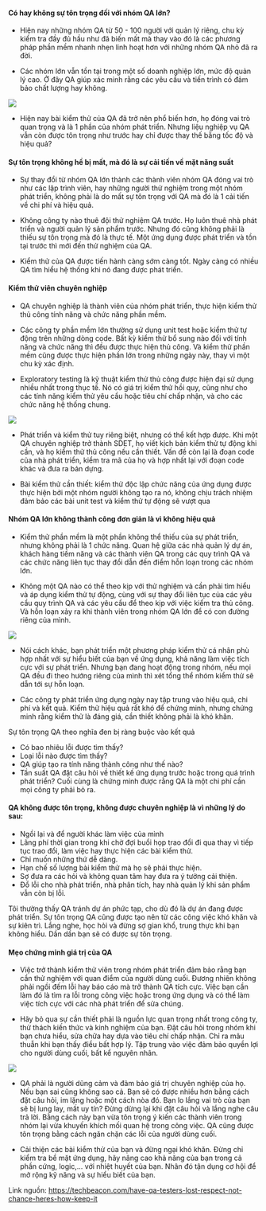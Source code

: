#### Có hay không sự tôn trọng đối với nhóm QA lớn?
- Hiện nay những nhóm QA từ 50 - 100 người với quản lý riêng, chu kỳ kiểm tra đầy đủ hầu như đã biến mất mà thay vào đó là các phương pháp phần mềm nhanh nhẹn linh hoạt hơn với những nhóm QA nhỏ đã ra đời.

- Các nhóm lớn vẫn tồn tại trong một số doanh nghiệp lớn, mức độ quản lý cao. Ở đây QA giúp xác minh rằng các yêu cầu và tiến trình có đảm bảo chất lượng hay không.

![](https://images.viblo.asia/f1581452-fcef-466a-9680-c1f365ebc745.jpg)

- Hiện nay bài kiểm thử của QA đã trở nên phổ biến hơn, họ đóng vai trò quan trọng và là 1 phần của nhóm phát triển. Nhưng liệu nghiệp vụ QA vẫn còn được  tôn trọng như trước hay chỉ được thay thế bằng tốc độ và hiệu quả?

#### Sự tôn trọng không hề bị mất, mà đó là sự cải tiến về mặt năng suất

- Sự thay đổi từ nhóm QA lớn thành các thành viên nhóm QA đóng vai trò như các lập trình viên, hay những người thử nghiệm trong một nhóm phát triển, không phải là do mất sự tôn trọng với QA mà đó là 1 cải tiến về chi phí và hiệu quả.

-  Không công ty nào thuê đội thử nghiệm QA trước. Họ luôn thuê nhà phát triển và người quản lý sản phẩm trước. Nhưng đó cũng không phải là thiếu sự tôn trọng mà đó là thực tế. Một ứng dụng được phát triển và tồn tại trước thì mới đến thử nghiệm của QA. 

-  Kiểm thử của QA được tiến hành càng sớm càng tốt. Ngày càng có nhiều QA tìm hiểu hệ thống khi nó đang được phát triển.


#### Kiểm thử viên chuyên nghiệp
- QA chuyên nghiệp là thành viên của nhóm phát triển, thực hiện kiểm thử thủ công tính năng và chức năng phần mềm. 

- Các công ty phần mềm lớn thường sử dụng unit test hoặc kiểm thử tự động trên những dòng code. Bất kỳ kiểm thử bổ sung nào đối với tính năng và chức năng thì đều được thực hiện thủ  công. Và kiểm thử phần mềm cũng được thực hiện phần lớn trong những ngày này, thay vì một chu kỳ xác định.

- Exploratory testing là kỹ thuật kiểm thử thủ công được hiện đại sử dụng nhiều nhất trong thục tế. Nó có giá trị kiểm thử hồi quy, cũng như cho các tính năng kiểm thử yêu cầu hoặc tiêu chí chấp nhận, và cho các chức năng hệ thống chung.

![](https://images.viblo.asia/3f0040c6-fc65-4ba3-80d5-a3723549c50b.png)

- Phát triển và kiểm thử tuy riêng biệt, nhưng có thể kết hợp được. Khi một QA chuyên nghiệp trở thành SDET, họ viết kịch bản kiểm thử tự động khi cần, và họ kiểm thử thủ công nếu cần thiết. Vấn đề còn lại là đoạn code của nhà phát triển, kiểm tra mã của họ và hợp nhất lại với đoạn code khác và đưa ra bản dựng.

- Bài kiểm thử cần thiết: kiểm thử độc lập chức năng của ứng dụng được thực hiện bởi một nhóm người không tạo ra nó, không chịu trách nhiệm đảm bảo các bài unit test và kiểm thử tự động sẽ vượt qua

#### Nhóm QA lớn không thành công đơn giản là vì không hiệu quả
- Kiểm thử phần mềm là một phần không thể thiếu của sự phát triển, nhưng không phải là 1 chức năng. Quan hệ giữa các nhà quản lý dự án, khách hàng tiềm năng và các thành viên QA trong các quy trình QA và các chức năng liên tục thay đổi dẫn đến điểm hỗn loạn trong các nhóm lớn.

- Không một QA nào có thể theo kịp với thử nghiệm và cần phải tìm hiểu và áp dụng kiểm thử tự động, cùng với sự thay đổi liên tục của các yêu cầu quy trình QA và các yêu cầu để theo kịp với việc kiểm tra thủ công. Và hỗn loạn xảy ra khi thành viên trong nhóm QA lớn để có con đường riêng của mình.

![](https://images.viblo.asia/1a0c4bb6-3910-4470-98a4-83a3e2e103df.jpg)

- Nói cách khác, bạn phát triển một phương pháp kiểm thử cá nhân phù hợp nhất với sự hiểu biết của bạn về ứng dụng, khả năng làm việc tích cực với sự phát triển. Nhưng bạn đang hoạt động trong nhóm, nếu mọi QA đều đi theo hướng riêng của mình thì xét tổng thể nhóm kiểm thử sẽ dẫn tới sự hỗn loạn.

- Các công ty phát triển ứng dụng ngày nay tập trung vào hiệu quả, chi phí và kết quả. Kiểm thử hiệu quả rất khó để chứng minh, nhưng chứng minh rằng kiểm thử là đáng giá, cần thiết không phải là khó khăn.

Sự tôn trọng QA theo nghĩa đen bị ràng buộc vào kết quả
- Có bao nhiêu lỗi được tìm thấy?
- Loại lỗi nào được tìm thấy?
- QA giúp tạo ra tính năng thành công như thế nào?
- Tần suất QA đặt câu hỏi về thiết kế ứng dụng trước hoặc trong quá trình phát triển?
Cuối cùng là chứng minh được rằng QA là một chi phí cần mọi công ty phải bỏ ra.

#### QA không được tôn trọng, không được chuyên nghiệp là vì những lý do sau:
* Ngồi lại và để người khác làm việc của mình
* Lãng phí thời gian trong khi chờ đợi buổi họp trao đổi đi qua thay vì tiếp tục trao đổi, làm việc hay thực hiện các bài kiểm thử.
* Chỉ muốn những thứ dễ dàng.
* Hạn chế số lượng bài kiểm thử mà họ sẽ phải thực hiện.
* Sợ đưa ra các hỏi và không quan tâm hay đưa ra ý tưởng cải thiện.
* Đổ lỗi cho nhà phát triển, nhà phân tích, hay nhà quản lý khi sản phẩm vẫn còn bị lỗi.

Tôi thường thấy QA tránh dự án phức tạp, cho dù đó là dự án đang được phát triển. Sự tôn trọng QA cũng được tạo nên từ các công việc khó khăn và sự kiên trì. Lắng nghe, học hỏi và đừng sợ gian khổ, trung thực khi bạn không hiểu. Dần dần bạn sẽ có được sự tôn trọng.

#### Mẹo chứng minh giá trị của QA
- Việc trở thành kiểm thử viên trong nhóm phát triển đảm bảo rằng bạn cần thử nghiệm với quan điểm của người dùng cuối. Đương nhiên không phải ngồi đếm lỗi hay báo cáo mà trở thành QA tích cực. Việc bạn cần làm đó là tìm ra lỗi trong công việc hoặc trong ứng dụng và có thể làm việc tích cực với các nhà phát triển để sửa chúng.

- Hãy bỏ qua sự cần thiết phải là nguồn lực quan trọng nhất trong công ty, thử thách kiến thức và kinh nghiệm của bạn. Đặt câu hỏi trong nhóm khi bạn chưa hiểu, sửa chữa hay dựa vào tiêu chí chấp nhận. Chỉ ra mâu thuẫn khi bạn thấy điều bất hợp lý. Tập trung vào việc đảm bảo quyền lợi cho người dùng cuối, bất kể nguyên nhân.

![](https://images.viblo.asia/d8faf3bc-b617-40fb-a461-bf23137a4658.png)
- QA phải là người dũng cảm và đảm bảo giá trị chuyên nghiệp của họ. Nếu bạn sai cũng không sao cả. Bạn sẽ có được nhiều hơn bằng cách đặt câu hỏi, im lặng hoặc một cách nòa đó. Bạn lo lắng vai trò của bạn sẽ bị lung lay, mất uy tín? Đừng dừng lại khi đặt câu hỏi và lắng nghe câu trả lời. Bằng cách này bạn vừa tôn trọng ý kiến các thành viên trong nhóm lại vừa khuyến khích mối quan hệ trong công việc. QA cũng được tôn trọng bằng cách ngăn chặn các lỗi của người dùng cuối.

- Cải thiện các bài kiểm thử của bạn và đừng ngại khó khăn. Đừng chỉ kiểm tra bề mặt ứng dụng, hãy nâng cao khả năng của bạn trong cả phần cứng, logic,... với nhiệt huyết của bạn. Nhân đó tận dụng cơ hội để mở rộng kỹ năng và sự hiểu biết của bạn.

Link nguồn: https://techbeacon.com/have-qa-testers-lost-respect-not-chance-heres-how-keep-it